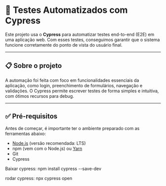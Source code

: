 # 🧪 Testes Automatizados com Cypress

Este projeto usa o **Cypress** para automatizar testes end-to-end (E2E) em uma aplicação web. Com esses testes, conseguimos garantir que o sistema funcione corretamente do ponto de vista do usuário final.

---

## 📋 Sobre o projeto

A automação foi feita com foco em funcionalidades essenciais da aplicação, como login, preenchimento de formulários, navegação e validações. O Cypress permite escrever testes de forma simples e intuitiva, com ótimos recursos para debug.

---

## ✅ Pré-requisitos

Antes de começar, é importante ter o ambiente preparado com as ferramentas abaixo:

- [Node.js](https://nodejs.org/) (versão recomendada: LTS)
- npm (vem com o Node.js) ou [Yarn](https://yarnpkg.com/)
- Git 
- Cypress

Baixar cypress:
npm install cypress --save-dev

rodar cypress:
npx cypress open

